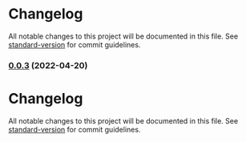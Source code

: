 # Changelog

All notable changes to this project will be documented in this file. See [standard-version](https://github.com/conventional-changelog/standard-version) for commit guidelines.

### [0.0.3](///compare/v0.0.2...v0.0.3) (2022-04-20)

# Changelog

All notable changes to this project will be documented in this file. See [standard-version](https://github.com/conventional-changelog/standard-version) for commit guidelines.
